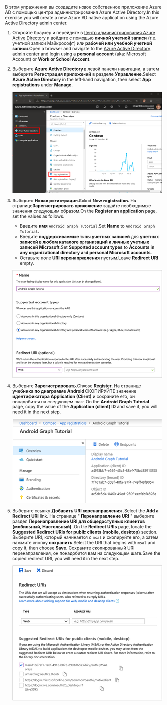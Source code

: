 <!-- markdownlint-disable MD002 MD041 -->

<span data-ttu-id="3bf95-101">В этом упражнении вы создадите новое собственное приложение Azure AD с помощью центра администрирования Azure Active Directory.</span><span class="sxs-lookup"><span data-stu-id="3bf95-101">In this exercise you will create a new Azure AD native application using the Azure Active Directory admin center.</span></span>

1. <span data-ttu-id="3bf95-102">Откройте браузер и перейдите в [Центр администрирования Azure Active Directory](https://aad.portal.azure.com) и войдите с помощью **личной учетной записи** (т.е. учетной записи Майкрософт) или **рабочей или учебной учетной записи**.</span><span class="sxs-lookup"><span data-stu-id="3bf95-102">Open a browser and navigate to the [Azure Active Directory admin center](https://aad.portal.azure.com) and login using a **personal account** (aka: Microsoft Account) or **Work or School Account**.</span></span>

1. <span data-ttu-id="3bf95-103">Выберите **Azure Active Directory** в левой панели навигации, а затем выберите **Регистрация приложений** в разделе **Управление**.</span><span class="sxs-lookup"><span data-stu-id="3bf95-103">Select **Azure Active Directory** in the left-hand navigation, then select **App registrations** under **Manage**.</span></span>

    ![<span data-ttu-id="3bf95-104">Снимок экрана с регистрациями приложений</span><span class="sxs-lookup"><span data-stu-id="3bf95-104">A screenshot of the App registrations</span></span> ](./images/aad-portal-app-registrations.png)

1. <span data-ttu-id="3bf95-105">Выберите **Новая регистрация**.</span><span class="sxs-lookup"><span data-stu-id="3bf95-105">Select **New registration**.</span></span> <span data-ttu-id="3bf95-106">На странице**Зарегистрировать приложение** задайте необходимые значения следующим образом.</span><span class="sxs-lookup"><span data-stu-id="3bf95-106">On the **Register an application** page, set the values as follows.</span></span>

    - <span data-ttu-id="3bf95-107">Введите **имя** `Android Graph Tutorial`.</span><span class="sxs-lookup"><span data-stu-id="3bf95-107">Set **Name** to `Android Graph Tutorial`.</span></span>
    - <span data-ttu-id="3bf95-108">Введите **поддерживаемые типы учетных записей** для **учетных записей в любом каталоге организаций и личных учетных записей Microsoft**.</span><span class="sxs-lookup"><span data-stu-id="3bf95-108">Set **Supported account types** to **Accounts in any organizational directory and personal Microsoft accounts**.</span></span>
    - <span data-ttu-id="3bf95-109">Оставьте поле **URI перенаправления** пустым.</span><span class="sxs-lookup"><span data-stu-id="3bf95-109">Leave **Redirect URI** empty.</span></span>

    ![Снимок страницы "регистрация приложения"](./images/aad-register-an-app.png)

1. <span data-ttu-id="3bf95-111">Выберите **Зарегистрировать**.</span><span class="sxs-lookup"><span data-stu-id="3bf95-111">Choose **Register**.</span></span> <span data-ttu-id="3bf95-112">На странице **учебника по диаграмме Android** СКОПИРУЙТЕ значение **идентификатора Application (Client)** и сохраните его, он понадобится на следующем шаге.</span><span class="sxs-lookup"><span data-stu-id="3bf95-112">On the **Android Graph Tutorial** page, copy the value of the **Application (client) ID** and save it, you will need it in the next step.</span></span>

    ![Снимок экрана с ИДЕНТИФИКАТОРом приложения для новой регистрации приложения](./images/aad-application-id.png)

1. <span data-ttu-id="3bf95-114">Выберите ссылку **Добавить URI перенаправления** .</span><span class="sxs-lookup"><span data-stu-id="3bf95-114">Select the **Add a Redirect URI** link.</span></span> <span data-ttu-id="3bf95-115">На странице " **Перенаправление URI** " выберите раздел **Перенаправление URI для общедоступных клиентов (мобильный, Настольный)** .</span><span class="sxs-lookup"><span data-stu-id="3bf95-115">On the **Redirect URIs** page, locate the **Suggested Redirect URIs for public clients (mobile, desktop)** section.</span></span> <span data-ttu-id="3bf95-116">Выберите URI, который начинается с `msal` и скопируйте его, а затем нажмите кнопку **сохранить**.</span><span class="sxs-lookup"><span data-stu-id="3bf95-116">Select the URI that begins with `msal` and copy it, then choose **Save**.</span></span> <span data-ttu-id="3bf95-117">Сохраните скопированный URI перенаправления, он понадобится вам на следующем шаге.</span><span class="sxs-lookup"><span data-stu-id="3bf95-117">Save the copied redirect URI, you will need it in the next step.</span></span>

    ![Снимок экрана со страницей URI перенаправления](./images/aad-redirect-uris.png)